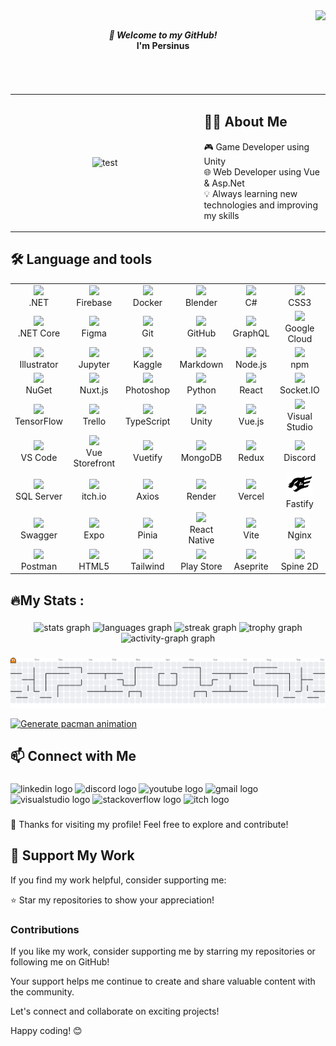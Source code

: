 <img align="right" height="120" src="https://i.pinimg.com/736x/12/78/03/1278039c9a4b6f833ec87cc97287a11c.jpg"  />


<br>

<p align="center" >
  <strong><em>👋 Welcome to my GitHub!</em></strong><br>
  <strong>I'm Persinus</strong>
</p>

<br>

<br clear="both">




<table>
  <tr>
    <td width="60%" align="center">
      <img src="https://github.com/user-attachments/assets/f3771b0f-fc9b-4b1f-80b0-5e91ae0c0080" alt="test" width="120%"/>
    </td>
    <td width="60%" valign="top">
      <h2 align="left">👩‍💻 About Me</h2>
      <p align="left">
        🎮 Game Developer using Unity<br>
        🌐 Web Developer using Vue & Asp.Net<br>
        💡 Always learning new technologies and improving my skills
      </p>
    </td>
  </tr>
</table>


<h2 align="left">🛠 Language and tools</h2>


<table align="center">


  <tr>
    <td align="center"><img src="https://cdn.jsdelivr.net/gh/devicons/devicon/icons/dot-net/dot-net-plain-wordmark.svg" height="40"/><br/>.NET</td>
    <td align="center"><img src="https://cdn.jsdelivr.net/gh/devicons/devicon/icons/firebase/firebase-plain-wordmark.svg" height="40"/><br/>Firebase</td>
    <td align="center"><img src="https://cdn.jsdelivr.net/gh/devicons/devicon/icons/docker/docker-original.svg" height="40"/><br/>Docker</td>
    <td align="center"><img src="https://cdn.jsdelivr.net/gh/devicons/devicon/icons/blender/blender-original.svg" height="40"/><br/>Blender</td>
    <td align="center"><img src="https://cdn.jsdelivr.net/gh/devicons/devicon/icons/csharp/csharp-original.svg" height="40"/><br/>C#</td>
    <td align="center"><img src="https://cdn.jsdelivr.net/gh/devicons/devicon/icons/css3/css3-original.svg" height="40"/><br/>CSS3</td>
  </tr>
  <tr>
    <td align="center"><img src="https://cdn.jsdelivr.net/gh/devicons/devicon/icons/dotnetcore/dotnetcore-original.svg" height="40"/><br/>.NET Core</td>
    <td align="center"><img src="https://cdn.jsdelivr.net/gh/devicons/devicon/icons/figma/figma-original.svg" height="40"/><br/>Figma</td>
    <td align="center"><img src="https://cdn.jsdelivr.net/gh/devicons/devicon/icons/git/git-original.svg" height="40"/><br/>Git</td>
    <td align="center"><img src="https://cdn.jsdelivr.net/gh/devicons/devicon/icons/github/github-original.svg" height="40"/><br/>GitHub</td>
    <td align="center"><img src="https://cdn.jsdelivr.net/gh/devicons/devicon/icons/graphql/graphql-plain.svg" height="40"/><br/>GraphQL</td>
    <td align="center"><img src="https://cdn.jsdelivr.net/gh/devicons/devicon/icons/googlecloud/googlecloud-original.svg" height="40"/><br/>Google Cloud</td>
  </tr>
  <tr>
    <td align="center"><img src="https://cdn.jsdelivr.net/gh/devicons/devicon/icons/illustrator/illustrator-plain.svg" height="40"/><br/>Illustrator</td>
    <td align="center"><img src="https://cdn.jsdelivr.net/gh/devicons/devicon/icons/jupyter/jupyter-original.svg" height="40"/><br/>Jupyter</td>
    <td align="center"><img src="https://cdn.jsdelivr.net/gh/devicons/devicon/icons/kaggle/kaggle-original.svg" height="40"/><br/>Kaggle</td>
    <td align="center"><img src="https://cdn.jsdelivr.net/gh/devicons/devicon/icons/markdown/markdown-original.svg" height="40"/><br/>Markdown</td>
    <td align="center"><img src="https://cdn.jsdelivr.net/gh/devicons/devicon/icons/nodejs/nodejs-original.svg" height="40"/><br/>Node.js</td>
    <td align="center"><img src="https://cdn.jsdelivr.net/gh/devicons/devicon/icons/npm/npm-original-wordmark.svg" height="40"/><br/>npm</td>
  </tr>
  <tr>
    <td align="center"><img src="https://cdn.jsdelivr.net/gh/devicons/devicon/icons/nuget/nuget-original.svg" height="40"/><br/>NuGet</td>
    <td align="center"><img src="https://cdn.jsdelivr.net/gh/devicons/devicon/icons/nuxtjs/nuxtjs-original.svg" height="40"/><br/>Nuxt.js</td>
    <td align="center"><img src="https://cdn.jsdelivr.net/gh/devicons/devicon/icons/photoshop/photoshop-plain.svg" height="40"/><br/>Photoshop</td>
    <td align="center"><img src="https://cdn.jsdelivr.net/gh/devicons/devicon/icons/python/python-original.svg" height="40"/><br/>Python</td>
    <td align="center"><img src="https://cdn.jsdelivr.net/gh/devicons/devicon/icons/react/react-original.svg" height="40"/><br/>React</td>
    <td align="center"><img src="https://cdn.jsdelivr.net/gh/devicons/devicon/icons/socketio/socketio-original.svg" height="40"/><br/>Socket.IO</td>
  </tr>
  <tr>
    <td align="center"><img src="https://cdn.jsdelivr.net/gh/devicons/devicon/icons/tensorflow/tensorflow-original.svg" height="40"/><br/>TensorFlow</td>
    <td align="center"><img src="https://cdn.jsdelivr.net/gh/devicons/devicon/icons/trello/trello-plain.svg" height="40"/><br/>Trello</td>
    <td align="center"><img src="https://cdn.jsdelivr.net/gh/devicons/devicon/icons/typescript/typescript-original.svg" height="40"/><br/>TypeScript</td>
    <td align="center"><img src="https://cdn.jsdelivr.net/gh/devicons/devicon/icons/unity/unity-original.svg" height="40"/><br/>Unity</td>
    <td align="center"><img src="https://cdn.jsdelivr.net/gh/devicons/devicon/icons/vuejs/vuejs-original.svg" height="40"/><br/>Vue.js</td>
    <td align="center"><img src="https://cdn.jsdelivr.net/gh/devicons/devicon/icons/visualstudio/visualstudio-plain.svg" height="40"/><br/>Visual Studio</td>
  </tr>
  <tr>
    <td align="center"><img src="https://cdn.jsdelivr.net/gh/devicons/devicon/icons/vscode/vscode-original.svg" height="40"/><br/>VS Code</td>
    <td align="center"><img src="https://cdn.jsdelivr.net/gh/devicons/devicon/icons/vuestorefront/vuestorefront-original.svg" height="40"/><br/>Vue Storefront</td>
    <td align="center"><img src="https://cdn.jsdelivr.net/gh/devicons/devicon/icons/vuetify/vuetify-original.svg" height="40"/><br/>Vuetify</td>
    <td align="center"><img src="https://skillicons.dev/icons?i=mongodb" height="40"/><br/>MongoDB</td>
    <td align="center"><img src="https://skillicons.dev/icons?i=redux" height="40"/><br/>Redux</td>
    <td align="center"><img src="https://cdn.simpleicons.org/discord/5865F2" height="40"/><br/>Discord</td>
  </tr>
 <tr>
  <td align="center">
    <img src="https://cdn.jsdelivr.net/gh/devicons/devicon/icons/microsoftsqlserver/microsoftsqlserver-plain.svg" height="40"/><br/>SQL Server
  </td>
  <td align="center">
    <img src="https://raw.githubusercontent.com/maurodesouza/profile-readme-generator/master/src/assets/icons/social/itch/default.svg" height="40"/><br/>itch.io
  </td>
  <td align="center">
    <img src="https://github.com/user-attachments/assets/12b5f5a8-f9c0-48fe-9db0-ee4db397b403" height="40"/><br/>Axios
  </td>
  <td align="center">
    <img src="https://cdn.sanity.io/images/34ent8ly/production/ec37a3660704e1fa2b4246c9a01ab34e145194ad-824x824.png" height="40"/><br/>Render
  </td>
  <td align="center">
    <img src="https://cdn.jsdelivr.net/gh/devicons/devicon/icons/vercel/vercel-original.svg" height="40"/><br/>Vercel
  </td>
  <td align="center">
    <img src="https://raw.githubusercontent.com/devicons/devicon/master/icons/fastify/fastify-original.svg" height="40"/><br/>Fastify
  </td>
</tr>
<tr>
  <td align="center">
    <img src="https://encrypted-tbn0.gstatic.com/images?q=tbn:ANd9GcRQnHWe2WJtPh62mLOLEk_Zfe0Gc7npVqncGq_0DLeCkvF-U5Ch4G4qJxjexDJeV25rmfQ&usqp=CAU" height="40"/><br/>Swagger
  </td>
  <td align="center">
    <img src="https://cdn.worldvectorlogo.com/logos/expo-go-app.svg" height="40"/><br/>Expo
  </td>
  <td align="center">
    <img src="https://pinia.vuejs.org/logo.svg" height="40"/><br/>Pinia
  </td>
  <td align="center">
    <img src="https://cdn.jsdelivr.net/gh/devicons/devicon/icons/react/react-original.svg" height="40"/><br/>React Native
  </td>
   <td align="center">
    <img src="https://cdn.worldvectorlogo.com/logos/vitejs.svg" height="40"/><br/>Vite
  </td>
  <td align="center">
    <img src="https://cdn.worldvectorlogo.com/logos/nginx-1.svg" height="40"/><br/>Nginx
  </td>
</tr>
<tr>
 <td align="center">
    <img src="https://cdn.worldvectorlogo.com/logos/postman.svg" height="40"/><br/>Postman
  </td>
  <td align="center">
    <img src="https://cdn.worldvectorlogo.com/logos/html-1.svg" height="40"/><br/>HTML5
  </td>
  <td align="center">
    <img src="https://cdn.worldvectorlogo.com/logos/tailwind-css-2.svg" height="40"/><br/>Tailwind
  </td>
  <td align="center">
    <img src="https://cdn.worldvectorlogo.com/logos/google-play-5-5.svg" height="40"/><br/>Play Store
  </td>
    <td align="center">
    <img src="https://encrypted-tbn0.gstatic.com/images?q=tbn:ANd9GcQV0RndXJdnl2lK-ZTNGA8dVWpsJwsicN1foQ&s" height="40"/><br/>Aseprite
  </td>
  <td align="center">
    <img src="https://images.softwaresuggest.com/software_logo/1512818581_Spine%202D-logo.png" height="40"/><br/>Spine 2D
  </td>
</tr>

  
</table>


<h2 align="left">🔥My Stats :</h2>

###

<div align="center">
  <img src="https://github-readme-stats.vercel.app/api?username=Persinus&hide_title=false&hide_rank=false&show_icons=true&include_all_commits=false&count_private=true&disable_animations=false&theme=dracula&locale=en&hide_border=false&order=1" height="150" alt="stats graph"  />
  <img src="https://github-readme-stats.vercel.app/api/top-langs?username=Persinus&locale=en&hide_title=false&layout=compact&card_width=320&langs_count=8&theme=dracula&hide_border=false&order=2" height="150" alt="languages graph"  />
  <img src="https://streak-stats.demolab.com?user=Persinus&locale=en&mode=daily&theme=dracula&hide_border=false&border_radius=15&order=3" height="150" alt="streak graph"  />
  <img src="https://github-profile-trophy.vercel.app?username=Persinus&theme=dracula&column=-1&row=1&margin-w=8&margin-h=8&no-bg=false&no-frame=false&order=4" height="150" alt="trophy graph"  />
  <img src="https://github-readme-activity-graph.vercel.app/graph?username=Persinus&radius=16&theme=dracula&area=true&order=5&hide_title=false&hide_border=false" height="300" alt="activity-graph graph"  />
</div>

###

<picture>
  <source media="(prefers-color-scheme: dark)" srcset="https://raw.githubusercontent.com/Persinus/Persinus/output/pacman-contribution-graph-dark.svg">
  <source media="(prefers-color-scheme: light)" srcset="https://raw.githubusercontent.com/Persinus/Persinus/output/pacman-contribution-graph.svg">
  <img alt="pacman contribution graph" src="https://raw.githubusercontent.com/Persinus/Persinus/output/pacman-contribution-graph.svg">
</picture>

[![Generate pacman animation](https://github.com/Persinus/Persinus/actions/workflows/pacman.yml/badge.svg)](https://github.com/Persinus/Persinus/actions/workflows/pacman.yml)
###


###

<h2 align="left">📫 Connect with Me</h2>

###


<div align="left">
  <img src="https://raw.githubusercontent.com/maurodesouza/profile-readme-generator/master/src/assets/icons/social/linkedin/default.svg" width="52" height="40" alt="linkedin logo"  />
  <img src="https://raw.githubusercontent.com/maurodesouza/profile-readme-generator/master/src/assets/icons/social/discord/default.svg" width="52" height="40" alt="discord logo"  />
  <img src="https://raw.githubusercontent.com/maurodesouza/profile-readme-generator/master/src/assets/icons/social/youtube/default.svg" width="52" height="40" alt="youtube logo"  />
  <img src="https://raw.githubusercontent.com/maurodesouza/profile-readme-generator/master/src/assets/icons/social/gmail/default.svg" width="52" height="40" alt="gmail logo"  />
  <img src="https://raw.githubusercontent.com/maurodesouza/profile-readme-generator/master/src/assets/icons/social/visualstudio/default.svg" width="52" height="40" alt="visualstudio logo"  />
  <img src="https://raw.githubusercontent.com/maurodesouza/profile-readme-generator/master/src/assets/icons/social/stackoverflow/default.svg" width="52" height="40" alt="stackoverflow logo"  />
  <img src="https://raw.githubusercontent.com/maurodesouza/profile-readme-generator/master/src/assets/icons/social/itch/default.svg" width="52" height="40" alt="itch logo"  />
</div>

###

<p align="left">🚀 Thanks for visiting my profile! Feel free to explore and contribute!</p>

###
<h2 align="left">💖 Support My Work</h2>

<p align="left">If you find my work helpful, consider supporting me:</p>
<p align="left">⭐ Star my repositories to show your appreciation!</p>


### Contributions

<p align="left">If you like my work, consider supporting me by starring my repositories or following me on GitHub!</p>

<p align="left">Your support helps me continue to create and share valuable content with the community.</p>

<p align="left">Let's connect and collaborate on exciting projects!</p>

<p align="left">Happy coding! 😊</p>
